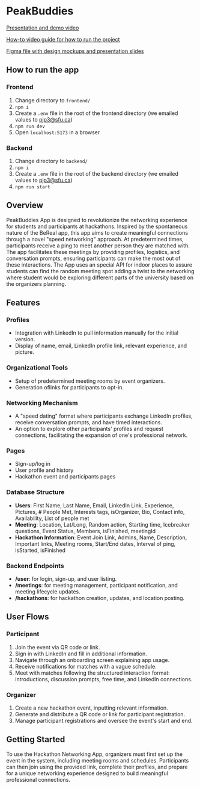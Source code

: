 # PeakBuddies


[Presentation and demo video](https://www.youtube.com/watch?v=M34-pgFZEl0)

[How-to video guide for how to run the project](https://www.youtube.com/watch?v=tj4PorYr8rk)

[Figma file with design mockups and presentation slides](https://www.figma.com/file/sNTuEKn0MNzwCzCWRfSvfE/Mountain-Madness-2024?type=design&node-id=114%3A2&mode=design&t=edgCm4i6Q9mrTAAp-1)

## How to run the app

### Frontend
1. Change directory to `frontend/`
2. `npm i`
3. Create a `.env` file in the root of the frontend directory (we emailed values to pjp3@sfu.ca)
4. `npm run dev`
5. Open `localhost:5173` in a browser

### Backend
1. Change directory to `backend/`
2. `npm i`
3. Create a `.env` file in the root of the backend directory (we emailed values to pjp3@sfu.ca)
4. `npm run start`


## Overview
PeakBuddies App is designed to revolutionize the networking experience for students and participants at hackathons. Inspired by the spontaneous nature of the BeReal app, this app aims to create meaningful connections through a novel "speed networking" approach. At predetermined times, participants receive a ping to meet another person they are matched with. The app facilitates these meetings by providing profiles, logistics, and conversation prompts, ensuring participants can make the most out of these interactions. The App uses an special API for indoor places to assure students can find the random meeting spot adding a twist to the networking where student would be exploring different parts of the university based on the organizers planning. 

## Features

### Profiles
- Integration with LinkedIn to pull information manually for the initial version.
- Display of name, email, LinkedIn profile link, relevant experience, and picture.

### Organizational Tools
- Setup of predetermined meeting rooms by event organizers.
- Generation oflinks for participants to opt-in.

### Networking Mechanism
- A "speed dating" format where participants exchange LinkedIn profiles, receive conversation prompts, and have timed interactions.
- An option to explore other participants' profiles and request connections, facilitating the expansion of one's professional network.

### Pages
- Sign-up/log in
- User profile and history
- Hackathon event and participants pages

### Database Structure
- **Users**: First Name, Last Name, Email, LinkedIn Link, Experience, Pictures, # People Met, Interests tags, isOrganizer, Bio, Contact info, Availability, List of people met
- **Meeting**: Location, Lat/Long, Random action, Starting time, Icebreaker questions, Event Status, Members, isFinished, meetingId
- **Hackathon Information**: Event Join Link, Admins, Name, Description, Important links, Meeting rooms, Start/End dates, Interval of ping, isStarted, isFinished

### Backend Endpoints
- **/user**: for login, sign-up, and user listing.
- **/meetings**: for meeting management, participant notification, and meeting lifecycle updates.
- **/hackathons**: for hackathon creation, updates, and location posting.

## User Flows

### Participant
1. Join the event via QR code or link.
2. Sign in with LinkedIn and fill in additional information.
3. Navigate through an onboarding screen explaining app usage.
4. Receive notifications for matches with a vague schedule.
5. Meet with matches following the structured interaction format: introductions, discussion prompts, free time, and LinkedIn connections.

### Organizer
1. Create a new hackathon event, inputting relevant information.
2. Generate and distribute a QR code or link for participant registration.
3. Manage participant registrations and oversee the event's start and end.

## Getting Started
To use the Hackathon Networking App, organizers must first set up the event in the system, including meeting rooms and schedules. Participants can then join using the provided link, complete their profiles, and prepare for a unique networking experience designed to build meaningful professional connections.

